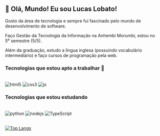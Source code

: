 ## 👋 Olá, Mundo! Eu sou Lucas Lobato!

Gosto da área de tecnologia e sempre fui fascinado pelo mundo de desenvolvimento de software.

Faço Gestão da Tecnologia da Informação na Anhembi Morumbi, estou no 5⁰ semestre (5/5).

Além da graduação, estudo a língua inglesa (possuindo vocabulário intermediário) e faço cursos de programação pela web.

### Tecnologias que estou apto a trabalhar 🚀
<div style="display: inline_block"></br>
  <img align="center" alt="html5" src="https://img.shields.io/badge/HTML5-E34F26?style=for-the-badge&logo=html5&logoColor=white" />
  <img align="center" alt="css3" src="https://img.shields.io/badge/CSS3-1572B6?style=for-the-badge&logo=css3&logoColor=white" />
  <img align="center" alt="js" src="https://img.shields.io/badge/JavaScript-F7DF1E?style=for-the-badge&logo=javascript&logoColor=black" />
  </div>

### Tecnologias que estou estudando
<div style="display: inline_block"></br>
  <img align="center" alt="python" src="https://img.shields.io/badge/Python-14354C?style=for-the-badge&logo=python&logoColor=white" />
  <img align="center" alt="nodejs" src="https://img.shields.io/badge/Node.js-43853D?style=for-the-badge&logo=node.js&logoColor=white" />
  <img align="center" alt="TypeScript" src="https://img.shields.io/badge/TypeScript-007ACC?style=for-the-badge&logo=typescript&logoColor=white" />
  </div>
  </br>
  
  [![Top Langs](https://github-readme-stats.vercel.app/api/top-langs/?username=lucaslobatob&hide_progress=true)](https://github.com/anuraghazra/github-readme-stats)
